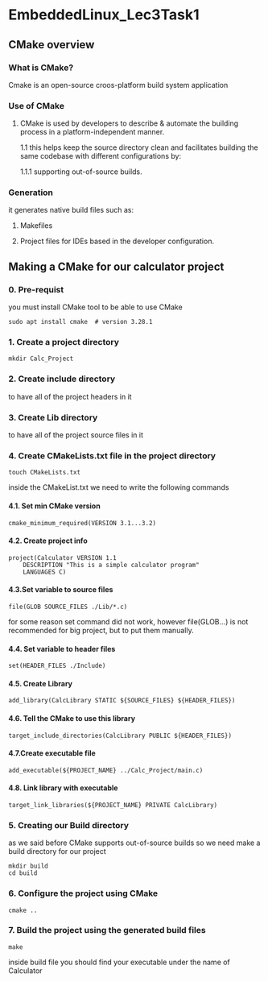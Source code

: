 # EmbeddedLinux_Lec3Task1

## CMake overview

### What is CMake?

Cmake is an open-source croos-platform build system application

### Use of CMake

1. CMake is used by developers to describe & automate the building process in a platform-independent manner.

	1.1 this helps keep the source directory clean and facilitates building the same codebase with different configurations by:

	1.1.1 supporting out-of-source builds.

### Generation

it generates native build files such as:

1. Makefiles 

2. Project files for IDEs based in the developer configuration.

## Making a CMake for our calculator project

### 0. Pre-requist

you must install CMake tool to be able to use CMake

```
sudo apt install cmake  # version 3.28.1
```



### 1. Create a project directory

```
mkdir Calc_Project
```

### 2. Create include directory

to have all of the project headers in it

### 3. Create Lib directory 

to have all of the project source files in it

### 4. Create CMakeLists.txt file in the project directory

```
touch CMakeLists.txt
```

inside the CMakeList.txt we need to write the following commands

#### 4.1. Set min CMake version

```
cmake_minimum_required(VERSION 3.1...3.2)
```



#### 4.2. Create project info

```
project(Calculator VERSION 1.1
    DESCRIPTION "This is a simple calculator program"
    LANGUAGES C)
```



#### 4.3.Set variable to source files

```
file(GLOB SOURCE_FILES ./Lib/*.c)
```

for some reason set command did not work, however file(GLOB...) is not recommended for big project, but to put them manually. 

#### 4.4. Set variable to header files

```
set(HEADER_FILES ./Include)
```



#### 4.5. Create Library

```
add_library(CalcLibrary STATIC ${SOURCE_FILES} ${HEADER_FILES})
```



#### 4.6. Tell the CMake to use this library

```
target_include_directories(CalcLibrary PUBLIC ${HEADER_FILES})
```



#### 4.7.Create executable file

```
add_executable(${PROJECT_NAME} ../Calc_Project/main.c)
```



#### 4.8. Link library with executable

```
target_link_libraries(${PROJECT_NAME} PRIVATE CalcLibrary)
```



### 5. Creating our Build directory

as we said before CMake supports out-of-source builds so we need make a build directory for our project

```
mkdir build
cd build
```



### 6. Configure the project using CMake

```
cmake ..
```

### 7. Build the project using the generated build files

```
make
```


inside build file you should find your executable under the name of Calculator
